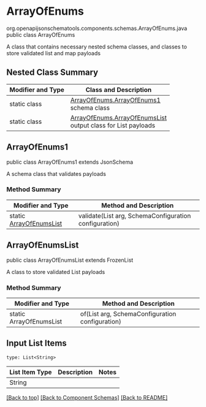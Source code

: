 # ArrayOfEnums
org.openapijsonschematools.components.schemas.ArrayOfEnums.java
public class ArrayOfEnums

A class that contains necessary nested schema classes, and classes to store validated list and map payloads

## Nested Class Summary
| Modifier and Type | Class and Description |
| ----------------- | ---------------------- |
| static class | [ArrayOfEnums.ArrayOfEnums1](#arrayofenums1)<br> schema class |
| static class | [ArrayOfEnums.ArrayOfEnumsList](#arrayofenumslist)<br> output class for List payloads |

## ArrayOfEnums1
public class ArrayOfEnums1
extends JsonSchema

A schema class that validates payloads

### Method Summary
| Modifier and Type | Method and Description |
| ----------------- | ---------------------- |
| static [ArrayOfEnumsList](#arrayofenumslist) | validate(List<String> arg, SchemaConfiguration configuration) |

## ArrayOfEnumsList
public class ArrayOfEnumsList
extends FrozenList<String>

A class to store validated List payloads

### Method Summary
| Modifier and Type | Method and Description |
| ----------------- | ---------------------- |
| static ArrayOfEnumsList | of(List<String> arg, SchemaConfiguration configuration) |

## Input List Items
```
type: List<String>
```
List Item Type | Description | Notes
-------------------- | ------------- | -------------
String |  |

[[Back to top]](#top) [[Back to Component Schemas]](../../../README.md#Component-Schemas) [[Back to README]](../../../README.md)
